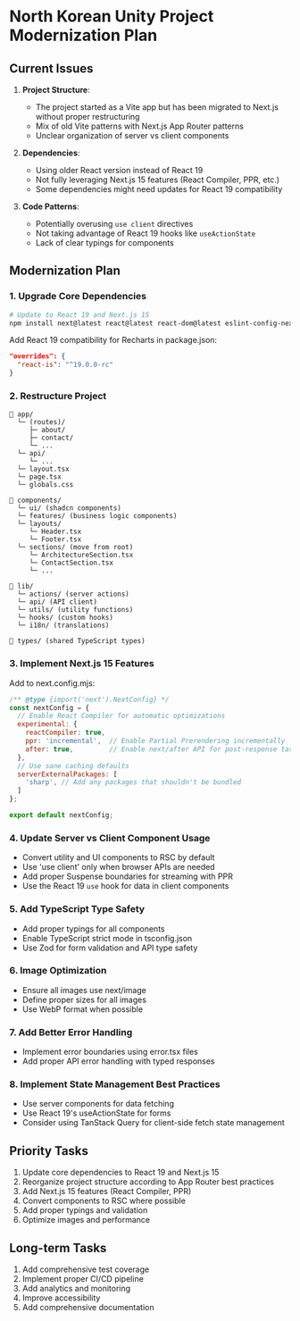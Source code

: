 # North Korean Unity Project Modernization Plan

## Current Issues

1. **Project Structure**:
   - The project started as a Vite app but has been migrated to Next.js without proper restructuring
   - Mix of old Vite patterns with Next.js App Router patterns
   - Unclear organization of server vs client components

2. **Dependencies**:
   - Using older React version instead of React 19
   - Not fully leveraging Next.js 15 features (React Compiler, PPR, etc.)
   - Some dependencies might need updates for React 19 compatibility

3. **Code Patterns**:
   - Potentially overusing `use client` directives
   - Not taking advantage of React 19 hooks like `useActionState`
   - Lack of clear typings for components

## Modernization Plan

### 1. Upgrade Core Dependencies

```bash
# Update to React 19 and Next.js 15
npm install next@latest react@latest react-dom@latest eslint-config-next@latest @types/react@latest @types/react-dom@latest
```

Add React 19 compatibility for Recharts in package.json:
```json
"overrides": {
  "react-is": "^19.0.0-rc"
}
```

### 2. Restructure Project 

```
📂 app/
  └─ (routes)/
     ├─ about/
     ├─ contact/
     └─ ...
  └─ api/
     └─ ...
  └─ layout.tsx
  └─ page.tsx
  └─ globals.css

📂 components/
  └─ ui/ (shadcn components)
  └─ features/ (business logic components)
  └─ layouts/
     └─ Header.tsx
     └─ Footer.tsx
  └─ sections/ (move from root)
     └─ ArchitectureSection.tsx
     └─ ContactSection.tsx
     └─ ...

📂 lib/
  └─ actions/ (server actions)
  └─ api/ (API client)
  └─ utils/ (utility functions)
  └─ hooks/ (custom hooks)
  └─ i18n/ (translations)

📂 types/ (shared TypeScript types)
```

### 3. Implement Next.js 15 Features

Add to next.config.mjs:
```javascript
/** @type {import('next').NextConfig} */
const nextConfig = {
  // Enable React Compiler for automatic optimizations
  experimental: {
    reactCompiler: true,
    ppr: 'incremental',  // Enable Partial Prerendering incrementally
    after: true,         // Enable next/after API for post-response tasks
  },
  // Use sane caching defaults
  serverExternalPackages: [
    'sharp', // Add any packages that shouldn't be bundled
  ]
};

export default nextConfig;
```

### 4. Update Server vs Client Component Usage

- Convert utility and UI components to RSC by default 
- Use 'use client' only when browser APIs are needed
- Add proper Suspense boundaries for streaming with PPR
- Use the React 19 `use` hook for data in client components

### 5. Add TypeScript Type Safety

- Add proper typings for all components
- Enable TypeScript strict mode in tsconfig.json
- Use Zod for form validation and API type safety

### 6. Image Optimization

- Ensure all images use next/image
- Define proper sizes for all images
- Use WebP format when possible

### 7. Add Better Error Handling

- Implement error boundaries using error.tsx files
- Add proper API error handling with typed responses

### 8. Implement State Management Best Practices

- Use server components for data fetching
- Use React 19's useActionState for forms
- Consider using TanStack Query for client-side fetch state management

## Priority Tasks

1. Update core dependencies to React 19 and Next.js 15
2. Reorganize project structure according to App Router best practices 
3. Add Next.js 15 features (React Compiler, PPR)
4. Convert components to RSC where possible
5. Add proper typings and validation
6. Optimize images and performance

## Long-term Tasks

1. Add comprehensive test coverage
2. Implement proper CI/CD pipeline
3. Add analytics and monitoring
4. Improve accessibility
5. Add comprehensive documentation